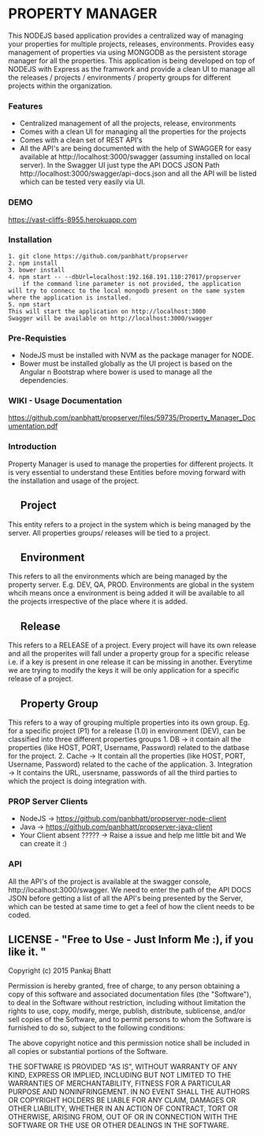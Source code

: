 PROPERTY MANAGER
===============
This NODEJS based application provides a centralized way of managing your properties for multiple projects, releases, environments. Provides easy management of properties via using MONGODB as the persistent storage manager for all the properties. This application is being developed on top of NODEJS with Express as the framwork and provide a clean UI to manage all the releases / projects / environments / property groups for different projects within the organization. 

### Features
* Centralized management of all the projects, release, environments
* Comes with a clean UI for managing all the properties for the projects
* Comes with a clean set of REST API's 
* All the API's are being documented with the help of  SWAGGER for easy available at http://localhost:3000/swagger (assuming installed on local server). In the Swagger UI just type the API DOCS JSON Path http://localhost:3000/swagger/api-docs.json and all the API will be listed which can be tested very easily via UI. 

### DEMO 
 https://vast-cliffs-8955.herokuapp.com 

### Installation
    1. git clone https://github.com/panbhatt/propserver
    2. npm install
    3. bower install 
    4. npm start -- --dbUrl=localhost:192.168.191.110:27017/propserver
        if the command line parameter is not provided, the application will try to connecc to the local mongodb present on the same system where the application is installed. 
    5. npm start
    This will start the application on http://localhost:3000
    Swagger will be available on http://localhost:3000/swagger

### Pre-Requisties
* NodeJS must be installed with NVM as the package manager for NODE.
* Bower must be installed globally as the UI project is based on the Angular n Bootstrap where bower is used to manage all the dependencies.

### WIKI - Usage Documentation
  https://github.com/panbhatt/propserver/files/59735/Property_Manager_Documentation.pdf 

### Introduction

Property Manager is used to manage the properties for different projects. It is very essential to understand these Entities before moving forward with the installation and usage of the project. 
## &nbsp;&nbsp;&nbsp;&nbsp;&nbsp;Project
   This entity refers to a project in the system which is being managed by the server. All properties groups/ releases will be tied to a project.  
## &nbsp;&nbsp;&nbsp;&nbsp;&nbsp;Environment
   This refers to all the environments which are being managed by the property server. E.g. DEV, QA, PROD. Environments are global in the system whcih means once a environment is being added it will be available to all the projects irrespective of the place where it is added. 
## &nbsp;&nbsp;&nbsp;&nbsp;&nbsp;Release
   This refers to a RELEASE of a project. Every project will have its own release and all the properites will fall under a property group for a specific release i.e. if a key is present in one release it can be missing in another. Everytime we are trying to modify the keys it will be only application for a specific release of a project.  
## &nbsp;&nbsp;&nbsp;&nbsp;&nbsp;Property Group
  This refers to a way of grouping multiple properties into its own group. Eg. for a specific project (P1) for a release (1.0) in environment (DEV), can be classified into three different properties groups
    1. DB -> it contain all the properties (like HOST, PORT, Username, Password) related to the datbase for the project.
    2. Cache -> It contain all the properties (like HOST, PORT, Username, Password) related to the cache of the application.
    3. Integration -> It contains the URL, usersname, passwords of all the third parties to which the project is doing integration with. 

### PROP Server Clients
* NodeJS ->  https://github.com/panbhatt/propserver-node-client
* Java -> https://github.com/panbhatt/propserver-java-client
* Your Client absent ????? -> Raise a issue and help me little bit and We can create it :) 

### API 
All the API's of the project is available at the swagger console, http://localhost:3000/swagger. We need to enter the path of the API DOCS JSON before getting a list of all the API's being presented by the Server, which can be tested at same time to get a feel of how the client needs to be coded. 

## LICENSE - "Free to Use - Just Inform Me :), if you like it. "


Copyright (c) 2015 Pankaj Bhatt 

Permission is hereby granted, free of charge, to any person
obtaining a copy of this software and associated documentation
files (the "Software"), to deal in the Software without
restriction, including without limitation the rights to use,
copy, modify, merge, publish, distribute, sublicense, and/or sell
copies of the Software, and to permit persons to whom the
Software is furnished to do so, subject to the following
conditions:

The above copyright notice and this permission notice shall be
included in all copies or substantial portions of the Software.

THE SOFTWARE IS PROVIDED "AS IS", WITHOUT WARRANTY OF ANY KIND,
EXPRESS OR IMPLIED, INCLUDING BUT NOT LIMITED TO THE WARRANTIES
OF MERCHANTABILITY, FITNESS FOR A PARTICULAR PURPOSE AND
NONINFRINGEMENT. IN NO EVENT SHALL THE AUTHORS OR COPYRIGHT
HOLDERS BE LIABLE FOR ANY CLAIM, DAMAGES OR OTHER LIABILITY,
WHETHER IN AN ACTION OF CONTRACT, TORT OR OTHERWISE, ARISING
FROM, OUT OF OR IN CONNECTION WITH THE SOFTWARE OR THE USE OR
OTHER DEALINGS IN THE SOFTWARE.
